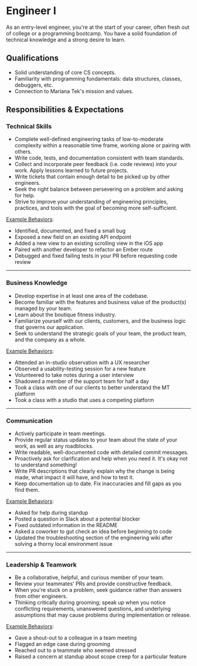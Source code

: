 Engineer I
==========

As an entry-level engineer, you're at the start of your career, often fresh out of college or a programming bootcamp. You have a solid foundation of technical knowledge and a strong desire to learn.

## Qualifications

- Solid understanding of core CS concepts.
- Familiarity with programming fundamentals: data structures, classes, debuggers, etc.
- Connection to Mariana Tek's mission and values.

## Responsibilities & Expectations

### Technical Skills

- Complete well-defined engineering tasks of low-to-moderate complexity within a reasonable time frame, working alone or pairing with others.
- Write code, tests, and documentation consistent with team standards.
- Collect and incorporate peer feedback (i.e. code reviews) into your work. Apply lessons learned to future projects.
- Write tickets that contain enough detail to be picked up by other engineers.
- Seek the right balance between persevering on a problem and asking for help.
- Strive to improve your understanding of engineering principles, practices, and tools with the goal of becoming more self-sufficient.

[Example Behaviors](/README.md#example-behaviors):
- Identified, documented, and fixed a small bug
- Exposed a new field on an existing API endpoint
- Added a new view to an existing scrolling view in the iOS app
- Paired with another developer to refactor an Ember route
- Debugged and fixed failing tests in your PR before requesting code review

---
### Business Knowledge

- Develop expertise in at least one area of the codebase.
- Become familiar with the features and business value of the product(s) managed by your team.
- Learn about the boutique fitness industry.
- Familiarize yourself with our clients, customers, and the business logic that governs our application.
- Seek to understand the strategic goals of your team, the product team, and the company as a whole.

[Example Behaviors](/README.md#example-behaviors):
- Attended an in-studio observation with a UX researcher
- Observed a usability-testing session for a new feature
- Volunteered to take notes during a user interview
- Shadowed a member of the support team for half a day
- Took a class with one of our clients to better understand the MT platform
- Took a class with a studio that uses a competing platform

---
### Communication

- Actively participate in team meetings.
- Provide regular status updates to your team about the state of your work, as well as any roadblocks.
- Write readable, well-documented code with detailed commit messages.
- Proactively ask for clarification and help when you need it. It's okay not to understand something!
- Write PR descriptions that clearly explain why the change is being made, what impact it will have, and how to test it.
- Keep documentation up to date. Fix inaccuracies and fill gaps as you find them.

[Example Behaviors](/README.md#example-behaviors):
- Asked for help during standup
- Posted a question in Slack about a potential blocker
- Fixed outdated information in the README
- Asked a coworker to gut check an idea before beginning to code
- Updated the troubleshooting section of the engineering wiki after solving a thorny local environment issue

---
### Leadership & Teamwork

- Be a collaborative, helpful, and curious member of your team.
- Review your teammates' PRs and provide constructive feedback.
- When you're stuck on a problem, seek guidance rather than answers from other engineers.
- Thinking critically during grooming; speak up when you notice conflicting requirements, unanswered questions, and underlying assumptions that may cause problems during implementation or release.

[Example Behaviors](/README.md#example-behaviors):
- Gave a shout-out to a colleague in a team meeting
- Flagged an edge case during grooming
- Reached out to a teammate who seemed stressed
- Raised a concern at standup about scope creep for a particular feature
